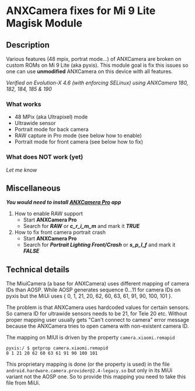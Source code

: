 # ANXCamera fixes for Mi 9 Lite Magisk Module

## Description
Various features (48 mpix, portrat mode...) of ANXCamera are broken on custom ROMs on Mi 9 Lite (aka pyxis).
This module goal is fix this issues so one can use __unmodified__ ANXCamera on this device with all features.

_Verified on Evolution-X 4.6 (with enforcing SELinux) using ANXCamera 180, 182, 184, 185 & 190_

### What works
- 48 MPix (aka Ultrapixel) mode
- Ultrawide sensor
- Portrait mode for back camera
- RAW capture in Pro mode (see below how to enable)
- Portrait mode for front camera (see below how to fix)

### What does NOT work (yet)
_Let me know_

## Miscellaneous
***You would need to install [ANXCamera Pro](https://play.google.com/store/apps/details?id=com.aeonax.camerapro&hl=en_US) app***
1) How to enable RAW support
   * Start **ANXCamera Pro**
   * Search for ***RAW*** or ***c_r_i_m_m*** and mark it ***TRUE***
2) How to fix front camera portrait crash
   * Start **ANXCamera Pro**
   * Search for ***Portrait Lighting Front/Crash*** or ***s_p_l_f*** and mark it ***FALSE***

## Technical details
The MiuiCamera (a base for ANXCamera) uses different mapping of camera IDs than AOSP. While AOSP generates
sequence 0...11 for camera IDs on pyxis but the MiUi uses { 0, 1, 21, 20, 62, 60, 63, 61, 91, 90, 100, 101 }.

The problem is that ANXCamera uses hardcoded values for certain sensors. So camera ID for ultrawide sensors needs to be 21, for Tele 20 etc. Without proper mapping user usually gets "Can't connect to camera" error message because the ANXCamera tries to open camera with non-existent camera ID.

The mapping on MIUI is driven by the property `camera.xiaomi.remapid`

    pyxis:/ $ getprop camera.xiaomi.remapid
    0 1 21 20 62 60 63 61 91 90 100 101

This proprietary mapping is done (or the property is used) in the file `android.hardware.camera.provider@2.4-legacy.so` but only in its MiUi variant not the AOSP one. So to provide this mapping you need to take this file from MiUi.
